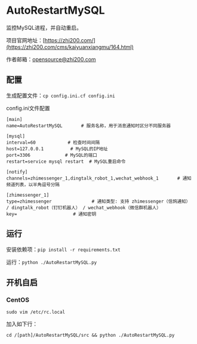 # AutoRestartMySQL

监控MySQL进程，并自动重启。

项目官网地址：[https://zhi200.com/](https://zhi200.com/cms/kaiyuanxiangmu/164.html)

作者邮箱：[opensource@zhi200.com](mailto:opensource@zhi200.com)

## 配置

生成配置文件：`cp config.ini.cf config.ini`

config.ini文件配置

```
[main]
name=AutoRestartMySQL       # 服务名称，用于消息通知时区分不同服务器

[mysql]
interval=60            # 检查时间间隔
host=127.0.0.1          # MySQL的IP地址
port=3306             # MySQL的端口
restart=service mysql restart  # MySQL重启命令

[notify]
channels=zhimessenger_1,dingtalk_robot_1,wechat_webhook_1       # 通知频道列表，以半角逗号分隔

[zhimessenger_1]
type=zhimessenger               # 通知类型: 支持 zhimessenger（信鸽通知） / dingtalk_robot（钉钉机器人） / wechat_webhook（微信群机器人）
key=                     # 通知密钥
```

## 运行

安装依赖项：`pip install -r requirements.txt`

运行：`python ./AutoRestartMySQL.py`

## 开机自启

### CentOS

`sudo vim /etc/rc.local `

加入如下行：

`cd /[path]/AutoRestartMySQL/src && python ./AutoRestartMySQL.py`

